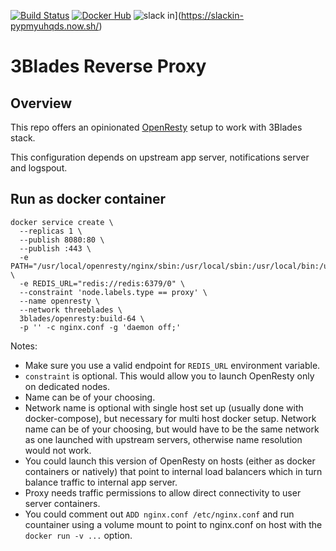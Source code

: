 [![Build Status](https://travis-ci.org/3Blades/openresty.svg?branch=master)](https://travis-ci.org/3Blades/openresty)
[![Docker Hub](https://img.shields.io/badge/docker-ready-blue.svg)](https://registry.hub.docker.com/u/3blades/openresty)
![slack in](https://slackin-pypmyuhqds.now.sh/badge.svg)](https://slackin-pypmyuhqds.now.sh/)

# 3Blades Reverse Proxy

## Overview

This repo offers an opinionated [OpenResty](http://openresty.org/en/) setup to work with 3Blades stack.

This configuration depends on upstream app server, notifications server and logspout.

## Run as docker container

```
docker service create \
  --replicas 1 \
  --publish 8080:80 \
  --publish :443 \
  -e PATH="/usr/local/openresty/nginx/sbin:/usr/local/sbin:/usr/local/bin:/usr/sbin:/usr/bin:/sbin:/bin" \
  -e REDIS_URL="redis://redis:6379/0" \
  --constraint 'node.labels.type == proxy' \
  --name openresty \
  --network threeblades \
  3blades/openresty:build-64 \
  -p '' -c nginx.conf -g 'daemon off;'
```

Notes:

- Make sure you use a valid endpoint for `REDIS_URL` environment variable.
- `constraint` is optional. This would allow you to launch OpenResty only on dedicated nodes.
- Name can be of your choosing.
- Network name is optional with single host set up (usually done with docker-compose), but necessary for multi host docker setup. Network name can be of your choosing, but would have to be the same network as one launched with upstream servers, otherwise name resolution would not work.
- You could launch this version of OpenResty on hosts (either as docker containers or natively) that point to internal load balancers which in turn balance traffic to internal app server.
- Proxy needs traffic permissions to allow direct connectivity to user server containers.
- You could comment out `ADD nginx.conf /etc/nginx.conf` and run countainer using a volume mount to point to nginx.conf on host with the `docker run -v ...` option.
